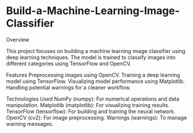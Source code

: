 # Build-a-Machine-Learning-Image-Classifier
Overview

This project focuses on building a machine learning image classifier using deep learning techniques. The model is trained to classify images into different categories using TensorFlow and OpenCV.

Features
Preprocessing images using OpenCV.
Training a deep learning model using TensorFlow.
Visualizing model performance using Matplotlib.
Handling potential warnings for a cleaner workflow.

Technologies Used
NumPy (numpy): For numerical operations and data manipulation.
Matplotlib (matplotlib): For visualizing training results.
TensorFlow (tensorflow): For building and training the neural network.
OpenCV (cv2): For image preprocessing.
Warnings (warnings): To manage warning messages.
